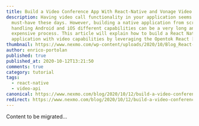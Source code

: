 ```yaml
---
title: Build a Video Conference App With React-Native and Vonage Video API
description: Having video call functionality in your application seems to be a
  must-have these days. However, building a native application from scratch and
  handling Android and iOS different capabilities can be a very long and
  expensive process. This article will explain how to build a React Native
  application with video capabilities by leveraging the Opentok React […]
thumbnail: https://www.nexmo.com/wp-content/uploads/2020/10/Blog_React-Native_Opentok_1200x600.png
author: enrico-portolan
published: true
published_at: 2020-10-12T13:21:50
comments: true
category: tutorial
tags:
  - react-native
  - video-api
canonical: https://www.nexmo.com/blog/2020/10/12/build-a-video-conference-app-with-react-native-and-vonage-video-api
redirect: https://www.nexmo.com/blog/2020/10/12/build-a-video-conference-app-with-react-native-and-vonage-video-api
---
```

Content to be migrated...